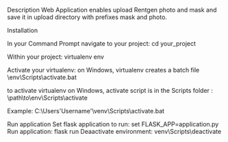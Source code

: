 Description
Web Application enables upload Rentgen photo and mask and save it in upload directory with prefixes mask and photo.

Installation

In your Command Prompt navigate to your project:
cd your_project

Within your project:
virtualenv env

Activate your virtualenv:
on Windows, virtualenv creates a batch file
\env\Scripts\activate.bat

to activate virtualenv on Windows, activate script is in the Scripts folder :
\path\to\env\Scripts\activate

Example:
C:\Users\'Username'\venv\Scripts\activate.bat

Run application
Set flask application to run: set FLASK_APP=application.py
Run application: flask run
Deaactivate environment: venv\Scripts\deactivate


